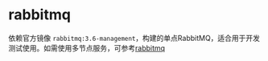 # rabbitmq
依赖官方镜像 `rabbitmq:3.6-management`，构建的单点RabbitMQ，适合用于开发测试使用。如需使用多节点服务，可参考[rabbitmq](../rabbitmq)